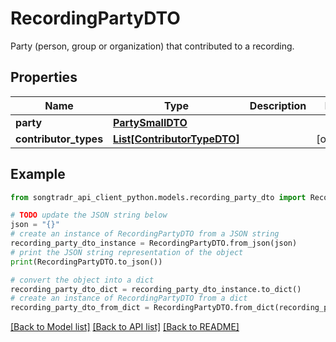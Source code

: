 # RecordingPartyDTO

Party (person, group or organization) that contributed to a recording.

## Properties

Name | Type | Description | Notes
------------ | ------------- | ------------- | -------------
**party** | [**PartySmallDTO**](PartySmallDTO.md) |  | 
**contributor_types** | [**List[ContributorTypeDTO]**](ContributorTypeDTO.md) |  | [optional] 

## Example

```python
from songtradr_api_client_python.models.recording_party_dto import RecordingPartyDTO

# TODO update the JSON string below
json = "{}"
# create an instance of RecordingPartyDTO from a JSON string
recording_party_dto_instance = RecordingPartyDTO.from_json(json)
# print the JSON string representation of the object
print(RecordingPartyDTO.to_json())

# convert the object into a dict
recording_party_dto_dict = recording_party_dto_instance.to_dict()
# create an instance of RecordingPartyDTO from a dict
recording_party_dto_from_dict = RecordingPartyDTO.from_dict(recording_party_dto_dict)
```
[[Back to Model list]](../README.md#documentation-for-models) [[Back to API list]](../README.md#documentation-for-api-endpoints) [[Back to README]](../README.md)


